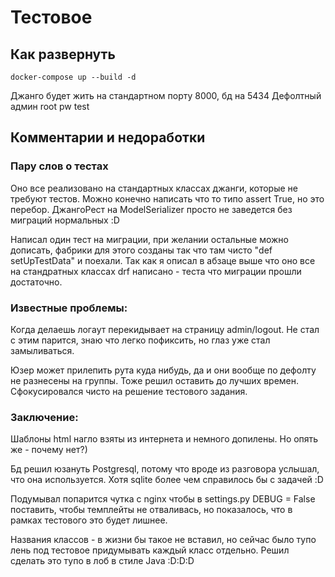 # Тестовое

## Как развернуть
```shell script
docker-compose up --build -d
```
Джанго будет жить на стандартном порту 8000, бд на 5434
Дефолтный админ root pw test

## Комментарии и недоработки
### Пару слов о тестах
Оно все реализовано на стандартных классах джанги, которые не требуют тестов. 
Можно конечно написать что то типо assert True, но это перебор.
ДжангоРест на ModelSerializer просто не заведется без миграций нормальных :D

Написал один тест на миграции, при желании остальные можно дописать, фабрики для этого созданы так что там чисто
"def setUpTestData" и поехали. Так как я описал в абзаце выше что оно все на стандратных классах drf написано -
теста что миграции прошли достаточно.

### Известные проблемы:

Когда делаешь логаут перекидывает на страницу admin/logout. Не стал с этим парится,
знаю что легко пофиксить, но глаз уже стал замыливаться.

Юзер может прилепить рута куда нибудь, да и они вообще по дефолту не разнесены на группы.
Тоже решил оставить до лучших времен. Сфокусировался чисто на решение тестового задания.

### Заключение:
Шаблоны html нагло взяты из интернета и немного допилены. Но опять же - почему нет?)

Бд решил юзануть Postgresql, потому что вроде из разговора услышал, что она используется.
Хотя sqlite более чем справилось бы с задачей :D

Подумывал попарится чутка с nginx чтобы в settings.py DEBUG = False поставить,
чтобы темплейты не отваливась, но показалось, что в рамках тестового это будет лишнее.

Названия классов - в жизни бы такое не вставил, но сейчас было тупо лень под
тестовое придумывать каждый класс отдельно. Решил сделать это тупо в лоб в стиле Java :D:D:D